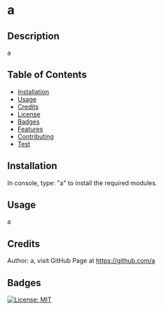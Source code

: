 # a
  
  ## Description
  a

  ## Table of Contents
  * [Installation](#Installation)
  * [Usage](#Usage)
  * [Credits](#Credits)
  * [License](#License)
  * [Badges](#Badges)
  * [Features](#Features)
  * [Contributing](#Contributing)
  * [Test](#Test)
  
  ## Installation
  In console, type: "a" to install the required modules.

  ## Usage
  a

  ## Credits
  Author: a, visit GitHub Page at https://github.com/a

  ## Badges
  [![License: MIT](https://img.shields.io/badge/License-MIT-yellow.svg)](https://opensource.org/licenses/MIT)
